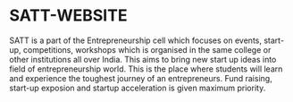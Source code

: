 # SATT-WEBSITE
SATT is a part of the Entrepreneurship cell which focuses on events, start-up, competitions, workshops which is organised in the same college or other institutions all over India. This aims to bring new start up ideas into field of entrepreneurship world. This is the place where students will learn and experience the toughest journey of an entrepreneurs. Fund raising, start-up exposion and startup acceleration is given maximum priority.
